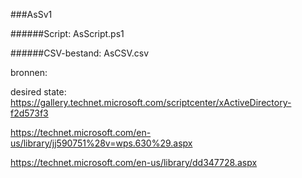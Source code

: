 ###AsSv1


######Script: AsScript.ps1

######CSV-bestand: AsCSV.csv

bronnen:

desired state: https://gallery.technet.microsoft.com/scriptcenter/xActiveDirectory-f2d573f3

https://technet.microsoft.com/en-us/library/jj590751%28v=wps.630%29.aspx

https://technet.microsoft.com/en-us/library/dd347728.aspx 
